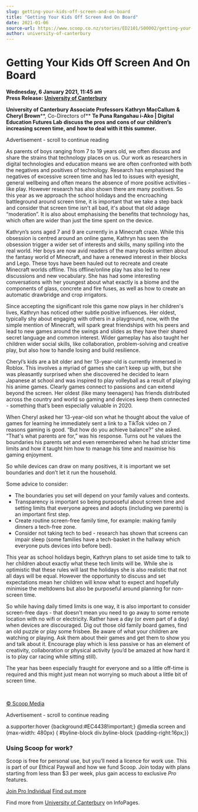 ```yaml
---
slug: getting-your-kids-off-screen-and-on-board
title: "Getting Your Kids Off Screen And On Board"
date: 2021-01-06
source-url: https://www.scoop.co.nz/stories/ED2101/S00002/getting-your-kids-off-screen-and-on-board.htm
author: university-of-canterbury
---
```

Getting Your Kids Off Screen And On Board
=========================================

**Wednesday, 6 January 2021, 11:45 am**  
**Press Release: [University of Canterbury](https://info.scoop.co.nz/University_of_Canterbury)**

**University of Canterbury Associate Professors** **Kathryn MacCallum** **&** **Cheryl Brown****, Co-Directors of** **Te Puna Rangahau i-Ako | Digital Education Futures Lab** **discuss the pros and cons of our children’s increasing screen time, and how to deal with it this summer.**

Advertisement - scroll to continue reading





As parents of boys ranging from 7 to 19 years old, we often discuss and share the strains that technology places on us. Our work as researchers in digital technologies and education means we are often confronted with both the negatives and positives of technology. Research has emphasised the negatives of excessive screen time and has led to issues with eyesight, general wellbeing and often means the absence of more positive activities - like play. However research has also shown there are many positives. So this year as we approach the school holidays and the encroaching battleground around screen time, it is important that we take a step back and consider that screen time isn't all bad, it's about that old adage “moderation”. It is also about emphasising the benefits that technology has, which often are wider than just the time spent on the device.

Kathryn’s sons aged 7 and 9 are currently in a Minecraft craze. While this obsession is centred around an online game, Kathryn has seen the obsession trigger a wider set of interests and skills, many spilling into the real world. Her boys are now avid readers of the many books written about the fantasy world of Minecraft, and have a renewed interest in their blocks and Lego. These toys have been hauled out to recreate and create Minecraft worlds offline. This offline/online play has also led to new discussions and new vocabulary. She has had some interesting conversations with her youngest about what exactly is a biome and the components of glass, concrete and fire fuses, as well as how to create an automatic drawbridge and crop irrigators.

Since accepting the significant role this game now plays in her children's lives, Kathryn has noticed other subtle positive influences. Her oldest, typically shy about engaging with others in a playground, now, with the simple mention of Minecraft, will spark great friendships with his peers and lead to new games around the swings and slides as they have their shared secret language and common interest. Wider gameplay has also taught her children wider social skills, like collaboration, problem-solving and creative play, but also how to handle losing and build resilience.

Cheryl’s kids are a bit older and her 13-year-old is currently immersed in Roblox. This involves a myriad of games she can’t keep up with, but she was pleasantly surprised when she discovered he decided to learn Japanese at school and was inspired to play volleyball as a result of playing his anime games. Clearly games connect to passions and can extend beyond the screen. Her oldest (like many teenagers) has friends distributed across the country and world so gaming and devices keep them connected - something that’s been especially valuable in 2020.

When Cheryl asked her 13-year-old son what he thought about the value of games for learning he immediately sent a link to a TikTok video on 7 reasons gaming is good. “But how do you achieve balance?” she asked. “That's what parents are for,” was his response. Turns out he values the boundaries his parents set and even remembered when he had stricter time limits and how it taught him how to manage his time and maximise his gaming enjoyment.

So while devices can draw on many positives, it is important we set boundaries and don’t let it run the household.

Some advice to consider:

*   The boundaries you set will depend on your family values and contexts.
*   Transparency is important so being purposeful about screen time and setting limits that everyone agrees and adopts (including we parents) is an important first step.
*   Create routine screen-free family time, for example: making family dinners a tech-free zone.
*   Consider not taking tech to bed - research has shown that screens can impair sleep (some families have a tech-basket in the hallway which everyone puts devices into before bed).

This year as school holidays begin, Kathryn plans to set aside time to talk to her children about exactly what these tech limits will be. While she is optimistic that these rules will last the holidays she is also realistic that not all days will be equal. However the opportunity to discuss and set expectations mean her children will know what to expect and hopefully minimise the meltdowns but also be purposeful around planning for non-screen time.

So while having daily timed limits is one way, it is also important to consider screen-free days - that doesn't mean you need to go away to some remote location with no wifi or electricity. Rather have a day (or even part of a day) when devices are discouraged. Dig out those old family board games, find an old puzzle or play some frisbee. Be aware of what your children are watching or playing. Ask them about their games and get them to show you and talk about it. Encourage play which is less passive or has an element of creativity, collaboration or physical activity (you’d be amazed at how hard it is to play car racing while sitting still).

The year has been especially fraught for everyone and so a little off-time is required and this might just mean not worrying so much about a little bit of screen time.

 

[© Scoop Media](http://www.scoop.co.nz/about/terms.html)  

Advertisement - scroll to continue reading



a.supporter:hover {background:#EC4438!important;} @media screen and (max-width: 480px) { #byline-block div.byline-block {padding-right:16px;}}

### Using Scoop for work?

Scoop is free for personal use, but you’ll need a licence for work use. This is part of our Ethical Paywall and how we fund Scoop. Join today with plans starting from less than $3 per week, plus gain access to exclusive _Pro_ features.  
  
[Join Pro Individual](https://pro.scoop.co.nz/Individual/?from=ProIn24) [Find out more](https://pro.scoop.co.nz/using-scoop-for-work/?from=ProIn24)

Find more from [University of Canterbury](https://info.scoop.co.nz/University_of_Canterbury) on InfoPages.